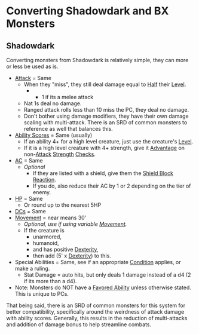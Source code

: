 # Converting Shadowdark and BX Monsters
## Shadowdark
Converting monsters from Shadowdark is relatively simple, they can more or less be used as is.
- [Attack](../../Game%20Procedures/Attack.md) = Same
	- When they "miss", they still deal damage equal to [Half](../../Foreword/Rule%20for%20rules.md#Halving) their [Level](../../Player%20Characters/Derived%20Statistics/Level.md).
		- + 1 if its a melee attack
	- Nat 1s deal no damage.
	- Ranged attack rolls less than 10 miss the PC, they deal no damage.
	- Don't bother using damage modifiers, they have their own damage scaling with multi-attack. There is an SRD of common monsters to reference as well that balances this.
- [Ability Scores](../../Player%20Characters/Chosen%20Statistics/Ability%20Scores.md) = Same (usually)
	- If an ability 4+ for a high level creature, just use the creature's [Level](../../Player%20Characters/Derived%20Statistics/Level.md).
	- If it is a high level creature with 4+ strength, give it [Advantage](../../Game%20Procedures/Dice%20Rolls/Advantage.md) on non-[Attack](../../Game%20Procedures/Attack.md) [Strength](../../Player%20Characters/Chosen%20Statistics/Strength.md) [Checks](../../Game%20Procedures/Check.md).
- [AC](../../Player%20Characters/Derived%20Statistics/Armor%20Class.md) = Same
	- *Optional*
		- If they are listed with a shield, give them the [Shield Block](../../Items/Individual%20Item%20Cards/Armors/Armor%20Properties/Shield%20X%20Property.md#Shield%20Block) [Reaction](../../Game%20Procedures/Reaction.md).
		- If you do, also reduce their AC by 1 or 2 depending on the tier of enemy.
- [HP](../../Player%20Characters/Derived%20Statistics/Health%20Points.md) = Same
	- Or round up to the nearest 5HP
- [DCs](../../Game%20Procedures/DC.md) = Same
- [Movement](../../Game%20Procedures/Movement.md) = near means 30'
	- *Optional, use if using variable [Movement](../../Game%20Procedures/Movement.md).*
	- If the creature is 
		- unarmored,
		- humanoid,
		- and has positive [Dexterity](../../Player%20Characters/Chosen%20Statistics/Dexterity.md),
		- then add (5' x [Dexterity](../../Player%20Characters/Chosen%20Statistics/Dexterity.md)) to this.
- Special Abilities = Same, see if an appropriate [Condition](../../Conditions/!Conditions.md) applies, or make a ruling.
	- Stat Damage = auto hits, but only deals 1 damage instead of a d4 (2 if its more than a d4). 
- Note: Monsters do NOT have a [Favored Ability](../../Player%20Characters/Favored%20Ability.md) unless otherwise stated. This is unique to PCs.

That being said, there is an SRD of common monsters for this system for better compatibility, specifically around the weirdness of attack damage with ability scores. Generally, this results in the reduction of multi-attacks and addition of damage bonus to help streamline combats.